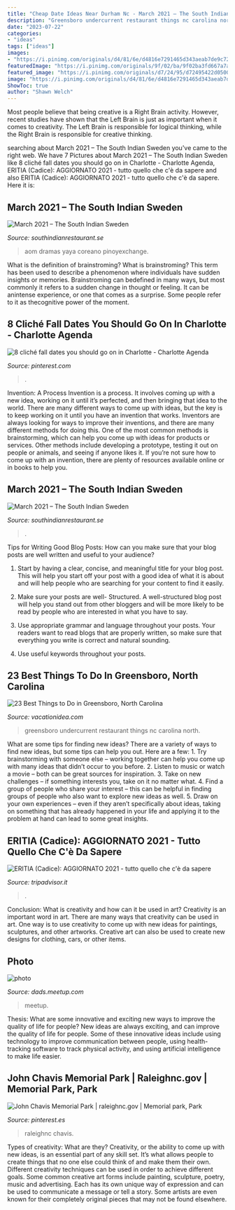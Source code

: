 ```yaml
---
title: "Cheap Date Ideas Near Durham Nc - March 2021 – The South Indian Sweden"
description: "Greensboro undercurrent restaurant things nc carolina north"
date: "2023-07-22"
categories:
- "ideas"
tags: ["ideas"]
images:
- "https://i.pinimg.com/originals/d4/81/6e/d4816e7291465d343aeab7de9c72db0f.jpg"
featuredImage: "https://i.pinimg.com/originals/9f/02/ba/9f02ba3fd667a7a12fe4c2efd0844518.png"
featured_image: "https://i.pinimg.com/originals/d7/24/95/d72495422d0500534d1d285fc2599569.jpg"
image: "https://i.pinimg.com/originals/d4/81/6e/d4816e7291465d343aeab7de9c72db0f.jpg"
ShowToc: true
author: "Shawn Welch"
---
```



Most people believe that being creative is a Right Brain activity. However, recent studies have shown that the Left Brain is just as important when it comes to creativity. The Left Brain is responsible for logical thinking, while the Right Brain is responsible for creative thinking.

	

		
searching about March 2021 – The South Indian Sweden you've came to the right web. We have 7 Pictures about March 2021 – The South Indian Sweden like 8 cliché fall dates you should go on in Charlotte - Charlotte Agenda, ERITIA (Cadice): AGGIORNATO 2021 - tutto quello che c&#039;è da sapere and also ERITIA (Cadice): AGGIORNATO 2021 - tutto quello che c&#039;è da sapere. Here it is:
		
    
## March 2021 – The South Indian Sweden

<img loading=lazy src="https://i.pinimg.com/736x/3e/02/bc/3e02bc44861c8fa00d956f8fcacbab0a--mike-dantoni-aom-mike.jpg" onerror="this.onerror=null;this.src='https://tse1.mm.bing.net/th?id=OIP.YpVqGvn5LPtHYHcfmCUY7QHaLH&amp;pid=15.1';" alt="March 2021 – The South Indian Sweden">

_Source: southindianrestaurant.se_

>aom dramas yaya coreano pinoyexchange. 

	

What is the definition of brainstroming?
What is brainstroming? This term has been used to describe a phenomenon where individuals have sudden insights or memories. Brainstroming can bedefined in many ways, but most commonly it refers to a sudden change in thought or feeling. It can be anintense experience, or one that comes as a surprise. Some people refer to it as thecognitive power of the moment.

    
## 8 Cliché Fall Dates You Should Go On In Charlotte - Charlotte Agenda

<img loading=lazy src="https://i.pinimg.com/originals/9f/02/ba/9f02ba3fd667a7a12fe4c2efd0844518.png" onerror="this.onerror=null;this.src='https://tse4.mm.bing.net/th?id=OIP.vu_3cAjK43LNPSHxCNu_9AHaJQ&amp;pid=15.1';" alt="8 cliché fall dates you should go on in Charlotte - Charlotte Agenda">

_Source: pinterest.com_

>. 

	

Invention: A Process
Invention is a process. It involves coming up with a new idea, working on it until it’s perfected, and then bringing that idea to the world. There are many different ways to come up with ideas, but the key is to keep working on it until you have an invention that works. Inventors are always looking for ways to improve their inventions, and there are many different methods for doing this. One of the most common methods is brainstorming, which can help you come up with ideas for products or services. Other methods include developing a prototype, testing it out on people or animals, and seeing if anyone likes it. If you’re not sure how to come up with an invention, there are plenty of resources available online or in books to help you.

    
## March 2021 – The South Indian Sweden

<img loading=lazy src="https://i.pinimg.com/originals/d7/24/95/d72495422d0500534d1d285fc2599569.jpg" onerror="this.onerror=null;this.src='https://tse2.mm.bing.net/th?id=OIP.5pu1VMo0WZKSCHg8NZiOtAHaHa&amp;pid=15.1';" alt="March 2021 – The South Indian Sweden">

_Source: southindianrestaurant.se_

>. 

	

Tips for Writing Good Blog Posts: How can you make sure that your blog posts are well written and useful to your audience?
1. Start by having a clear, concise, and meaningful title for your blog post. This will help you start off your post with a good idea of what it is about and will help people who are searching for your content to find it easily.
2. Make sure your posts are well- Structured. A well-structured blog post will help you stand out from other bloggers and will be more likely to be read by people who are interested in what you have to say.

3. Use appropriate grammar and language throughout your posts. Your readers want to read blogs that are properly written, so make sure that everything you write is correct and natural sounding.

4. Use useful keywords throughout your posts.

    
## 23 Best Things To Do In Greensboro, North Carolina

<img loading=lazy src="https://vacationidea.com/pix/img25Hy8R/articles/t-t11_undercurrent_restaurant_5519_mobi.jpg" onerror="this.onerror=null;this.src='https://tse4.mm.bing.net/th?id=OIP.gqJwULrTqBnhSkkqrhVibAHaHa&amp;pid=15.1';" alt="23 Best Things to Do in Greensboro, North Carolina">

_Source: vacationidea.com_

>greensboro undercurrent restaurant things nc carolina north. 

	

What are some tips for finding new ideas?
There are a variety of ways to find new ideas, but some tips can help you out. Here are a few: 1. Try brainstorming with someone else – working together can help you come up with many ideas that didn’t occur to you before. 2. Listen to music or watch a movie – both can be great sources for inspiration. 3. Take on new challenges – if something interests you, take on it no matter what. 4. Find a group of people who share your interest – this can be helpful in finding groups of people who also want to explore new ideas as well. 5. Draw on your own experiences – even if they aren’t specifically about ideas, taking on something that has already happened in your life and applying it to the problem at hand can lead to some great insights.

    
## ERITIA (Cadice): AGGIORNATO 2021 - Tutto Quello Che C&#039;è Da Sapere

<img loading=lazy src="https://media-cdn.tripadvisor.com/media/photo-s/0f/5f/18/46/getlstd-property-photo.jpg" onerror="this.onerror=null;this.src='https://tse2.mm.bing.net/th?id=OIP.AJEFqcwYrPrd_Toy11LJZAHaBw&amp;pid=15.1';" alt="ERITIA (Cadice): AGGIORNATO 2021 - tutto quello che c&#039;è da sapere">

_Source: tripadvisor.it_

>. 

	

Conclusion: What is creativity and how can it be used in art?
Creativity is an important word in art. There are many ways that creativity can be used in art. One way is to use creativity to come up with new ideas for paintings, sculptures, and other artworks. Creative art can also be used to create new designs for clothing, cars, or other items.

    
## Photo

<img loading=lazy src="http://photos3.meetupstatic.com/photos/event/8/f/e/0/global_221676832.jpeg" onerror="this.onerror=null;this.src='https://tse4.mm.bing.net/th?id=OIP.WVbCKzFoGccxaBecZ_W17wHaGt&amp;pid=15.1';" alt="photo">

_Source: dads.meetup.com_

>meetup. 

	

Thesis: What are some innovative and exciting new ways to improve the quality of life for people?
New ideas are always exciting, and can improve the quality of life for people. Some of these innovative ideas include using technology to improve communication between people, using health-tracking software to track physical activity, and using artificial intelligence to make life easier.

    
## John Chavis Memorial Park | Raleighnc.gov | Memorial Park, Park

<img loading=lazy src="https://i.pinimg.com/originals/d4/81/6e/d4816e7291465d343aeab7de9c72db0f.jpg" onerror="this.onerror=null;this.src='https://tse3.mm.bing.net/th?id=OIP.qwgK8ICbZt1_pln84fShAwHaFj&amp;pid=15.1';" alt="John Chavis Memorial Park | raleighnc.gov | Memorial park, Park">

_Source: pinterest.es_

>raleighnc chavis. 

	

Types of creativity: What are they?
Creativity, or the ability to come up with new ideas, is an essential part of any skill set. It’s what allows people to create things that no one else could think of and make them their own. Different creativity techniques can be used in order to achieve different goals.
Some common creative art forms include painting, sculpture, poetry, music and advertising. Each has its own unique way of expression and can be used to communicate a message or tell a story. Some artists are even known for their completely original pieces that may not be found elsewhere.

